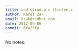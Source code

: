 ```yaml
---
title: add strndup.c strnlen.c
author: Karel Zak
email: kzak@redhat.com
date: 2012-09-06
commit: 6fa23fa
---
```


No notes.

